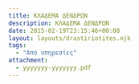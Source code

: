 ```yaml
---
title: ΚΛΑΔΕΜΑ ΔΕΝΔΡΩΝ
description: ΚΛΑΔΕΜΑ ΔΕΝΔΡΩΝ
date: 2015-02-19T23:15:46+00:00
layout: layouts/drastiriotites.njk
tags:
  - "Από υπηρεσίες"
attachment:
  - yyyyyyy-yyyyyyy.pdf
---
```


<!-- excerpt -->
